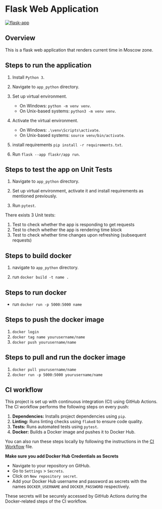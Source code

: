 # Flask Web Application 

[![flask-app](https://github.com/VectorsMaster/S24-core-course-labs/actions/workflows/main.yaml/badge.svg?branch=lab3)](https://github.com/VectorsMaster/S24-core-course-labs/actions/workflows/main.yaml)

## Overview

This is a flask web application that renders current time in Moscow zone. 

## Steps to run the application 

1. Install `Python 3`.

2. Navigate to `app_python` directory.

3. Set up virtual environment.
    - On Windows: `python -m venv venv`.
    - On Unix-based systems: `python3 -m venv venv`.

4. Activate the virtual environment.
    - On Windows: `.\venv\Scripts\activate`.
    - On Unix-based systems: `source venv/bin/activate`.

4. install requirements `pip install -r requirements.txt`.

5. Run `flask --app flaskr/app run`.

## Steps to test the app on Unit Tests

1. Navigate to `app_python` directory.

2. Set up virtual environment, activate it and install requirements as mentioned previously.

3. Run `pytest`.

There exists 3 Unit tests:

1. Test to check whether the app is responding to get requests
2. Test to chech whether the app is rendering time block
3. Test to check whether time changes upon refreshing (subsequent requests)

## Steps to build docker  

1. navigate to `app_python` directory. 

2. run `docker build -t name .`

## Steps to run docker  

- run `docker run -p 5000:5000 name`

## Steps to push the docker image

1. `docker login`
2. `docker tag name yourusername/name`
3. `docker push yourusername/name`

## Steps to pull and run the docker image
1. `docker pull yourusername/name`
2. `docker run -p 5000:5000 yourusername/name`

## CI workflow
This project is set up with continuous integration (CI) using GitHub Actions. The CI workflow performs the following steps on every push:

1. **Dependencies:** Installs project dependencies using `pip`.
2. **Linting:** Runs linting checks using `flake8` to ensure code quality.
3. **Tests:** Runs automated tests using `pytest`.
4. **Docker:** Builds a Docker image and pushes it to Docker Hub.

You can also run these steps locally by following the instructions in the [CI Workflow](/.github/workflows/main.yml) file.

**Make sure you add Docker Hub Credentials as Secrets**
   - Navigate to your repository on GitHub.
   - Go to `Settings` > `Secrets`.
   - Click on `New repository secret`.
   - Add your Docker Hub username and password as secrets with the names `DOCKER_USERNAME` and `DOCKER_PASSWORD` respectively.

These secrets will be securely accessed by GitHub Actions during the Docker-related steps of the CI workflow.
